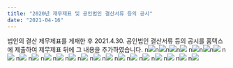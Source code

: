 ```yaml
---
title: "2020년 재무제표 및 공인법인 결산서류 등의 공시"
date: "2021-04-16"
---
```


법인의 결산 제무제표를 게재한 후 2021.4.30. 공인법인 결산서류 등의 공시를 홈텍스에 제출하여 제무제표 뒤에 그 내용을 추가하였습니다. n![](https://r2.womenandwar.net/kboard_attached/3/202104/607929c30a2767148441.jpg)n![](https://r2.womenandwar.net/kboard_attached/3/202104/607929cf47dc78140841.jpg)n![](https://r2.womenandwar.net/kboard_attached/3/202104/607929cf2e7475496993.jpg)n![](https://r2.womenandwar.net/kboard_attached/3/202104/608bb621e0b8a9990264.jpg) n![](https://r2.womenandwar.net/kboard_attached/3/202104/608bb6220288e9997523.jpg)n![](https://r2.womenandwar.net/kboard_attached/3/202104/608bb62207c307055680.jpg)n![](https://r2.womenandwar.net/kboard_attached/3/202104/608bb6220bbc38472488.jpg) n![](https://r2.womenandwar.net/kboard_attached/3/202104/608bb6220f7a96992474.jpg) n![](https://r2.womenandwar.net/kboard_attached/3/202104/608bb62212f186716754.jpg) n![](https://r2.womenandwar.net/kboard_attached/3/202104/608bb6221658c1207682.jpg) n![](https://r2.womenandwar.net/kboard_attached/3/202104/608bb622199b52624148.jpg) n![](https://r2.womenandwar.net/kboard_attached/3/202104/608bb6221cf705302878.jpg) n![](https://r2.womenandwar.net/kboard_attached/3/202104/608bb6221ff2c1650733.jpg) n![](https://r2.womenandwar.net/kboard_attached/3/202104/608bb622237ce4458440.jpg) n![](https://r2.womenandwar.net/kboard_attached/3/202104/608bb6222730a5465861.jpg) n![](https://r2.womenandwar.net/kboard_attached/3/202104/608bb6222ab548979290.jpg) n![](https://r2.womenandwar.net/kboard_attached/3/202104/608bb6222e12c6880219.jpg) n![](https://r2.womenandwar.net/kboard_attached/3/202104/608bb622315f46240511.jpg) n![](https://r2.womenandwar.net/kboard_attached/3/202104/608bb622351d37745712.jpg) n![](https://r2.womenandwar.net/kboard_attached/3/202104/608bb6223a5684835846.jpg) n![](https://r2.womenandwar.net/kboard_attached/3/202104/608bb6223ddec6513845.jpg) n![](https://r2.womenandwar.net/kboard_attached/3/202104/608bb622414a26875099.jpg) n![](https://r2.womenandwar.net/kboard_attached/3/202104/608bb62244a0e9284565.jpg)
